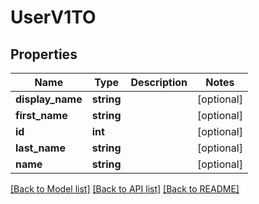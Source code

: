 # UserV1TO

## Properties
Name | Type | Description | Notes
------------ | ------------- | ------------- | -------------
**display_name** | **string** |  | [optional] 
**first_name** | **string** |  | [optional] 
**id** | **int** |  | [optional] 
**last_name** | **string** |  | [optional] 
**name** | **string** |  | [optional] 

[[Back to Model list]](../README.md#documentation-for-models) [[Back to API list]](../README.md#documentation-for-api-endpoints) [[Back to README]](../README.md)


